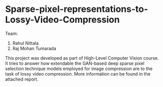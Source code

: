 # Sparse-pixel-representations-to-Lossy-Video-Compression

Team:
1. Rahul Nittala
2. Raj Mohan Tumarada

This project was developed as part of High-Level Computer Vision course. It tries to answer how extendable the GAN-based deep sparse pixel selection
technique models employed for image compression are to the task of lossy video compression. More information can be found in the attached report.

